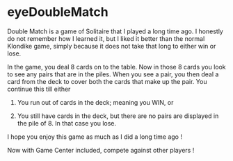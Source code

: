 # eyeDoubleMatch

Double Match is a game of Solitaire that I played a long time ago. I honestly do not remember how I learned it, but I liked it better than the normal Klondike game, simply because it does not take that long to either win or lose.

In the game, you deal 8 cards on to the table. Now in those 8 cards you look to see any pairs that are in the piles. When you see a pair, you then deal a card from the deck to cover both the cards that make up the pair. You continue this till either 

1. You run out of cards in the deck; meaning you WIN, or 

2. You still have cards in the deck, but there are no pairs are displayed in the pile of 8. In that case you lose.

I hope you enjoy this game as much as I did a long time ago !

Now with Game Center included, compete against other players !
